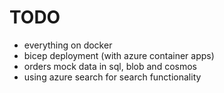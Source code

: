 # TODO

- everything on docker
- bicep deployment (with azure container apps)
- orders mock data in sql, blob and cosmos
- using azure search for search functionality